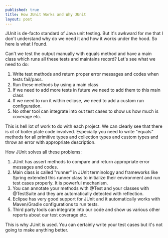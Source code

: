 ```yaml
---
published: true
title: How JUnit Works and Why JUnit
layout: post
---
```

JUnit is de-facto standard of Java unit testing. But it's awkward for me that I don't understand why do we need it and how it works under the hood. So here is what I found.

Can't we test the output manually with equals method and  have a main class which runs all these tests and maintains record? Let's see what we need to do:

1.  Write test methods and return proper error messages and codes when tests fail/pass. 
2. Run these methods by using a main class
3. If we need to add more tests in future we need to add them to this main class
4. If we need to run it within eclipse, we need to add a custom run configuration.
5. No other tool can integrate into out test cases to show us how much is coverage etc. 

This is hell lot of work to do with each project. We can clearly see that there is ot of boiler plate code involved. Especially you need to write "equals" methods for all primitive types and collection types and custom types and throw an error with appropriate description.

How JUnit solves all these problems:

1. JUnit has assert methods to compare and return appropriate error messages and codes.
2. Main class is called "runner" in JUnit terminology and frameworks like Spring extended this runner class to initialize their environment and run test cases properly. It is powerful mechanism.
3. You can annotate your methods with @Test and your classes with @TestSuite and they are automatically detected with reflection.
4. Eclipse has very good support for JUnit and it automatically works with Maven/Gradle configurations to run tests. 
5. Third party tools can integrate into our code and show us various other reports about our test coverage etc.

This is why JUnit is used. You can certainly write your test cases but it's not going to make anything better.